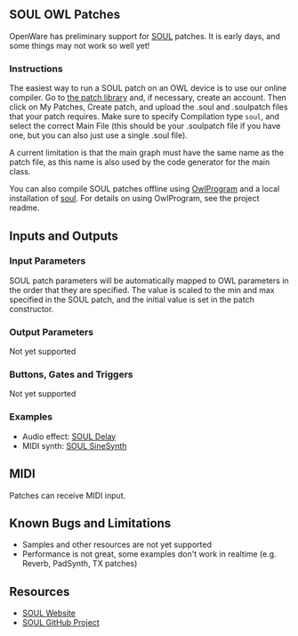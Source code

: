 ## SOUL OWL Patches

OpenWare has preliminary support for [SOUL](https://soul.dev/) patches. It is early days, and some things may not work so well yet!

### Instructions
The easiest way to run a SOUL patch on an OWL device is to use our online compiler. Go to [the patch library](https://www.rebeltech.org/patch-library/patches/my-patches/) and, if necessary, create an account. Then click on My Patches, Create patch, and upload the .soul and .soulpatch files that your patch requires. Make sure to specify Compilation type `soul`, and select the correct Main File (this should be your .soulpatch file if you have one, but you can also just use a single .soul file).

A current limitation is that the main graph must have the same name as the patch file, as this name is also used by the code generator for the main class.

You can also compile SOUL patches offline using [OwlProgram](https://github.com/pingdynasty/OwlProgram) and a local installation of [soul](https://github.com/soul-lang/SOUL). For details on using OwlProgram, see the project readme.

## Inputs and Outputs

### Input Parameters
SOUL patch parameters will be automatically mapped to OWL parameters in the order that they are specified. The value is scaled to the min and max specified in the SOUL patch, and the initial value is set in the patch constructor.

### Output Parameters
Not yet supported

### Buttons, Gates and Triggers
Not yet supported

### Examples

- Audio effect: [SOUL Delay](https://www.rebeltech.org/patch-library/patch/SOUL_Delay)
- MIDI synth: [SOUL SineSynth](https://www.rebeltech.org/patch-library/patch/SOUL_SineSynth)

## MIDI

Patches can receive MIDI input.

## Known Bugs and Limitations
* Samples and other resources are not yet supported
* Performance is not great, some examples don't work in realtime (e.g. Reverb, PadSynth, TX patches)

## Resources

* [SOUL Website](https://soul.dev/)
* [SOUL GitHub Project](https://github.com/soul-lang/SOUL)
